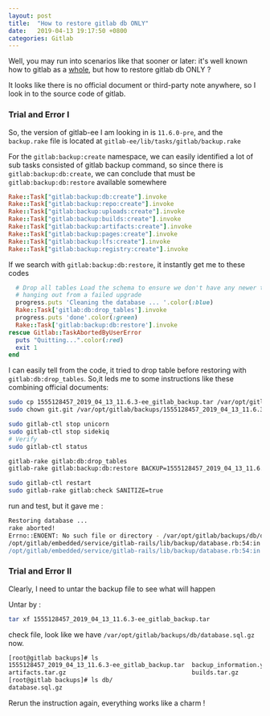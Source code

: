 ```yaml
---
layout: post
title:  "How to restore gitlab db ONLY"
date:   2019-04-13 19:17:50 +0800
categories: Gitlab
---
```


Well, you may run into scenarios like that sooner or later: it's well known how to gitlab as a [whole][restore], but how to restore gitlab db ONLY ?

It looks like there is no official document or third-party note anywhere, so I look in to the source code of gitlab.

### Trial and Error I

So, the version of gitlab-ee I am looking in is `11.6.0-pre`, and the `backup.rake` file is located at `gitlab-ee/lib/tasks/gitlab/backup.rake`

For the `gitlab:backup:create` namespace, we can easily identified a lot of sub tasks consisted of gitlab backup command, so since there is `gitlab:backup:db:create`, we can conclude that must be `gitlab:backup:db:restore` available somewhere

```ruby
Rake::Task["gitlab:backup:db:create"].invoke
Rake::Task["gitlab:backup:repo:create"].invoke
Rake::Task["gitlab:backup:uploads:create"].invoke
Rake::Task["gitlab:backup:builds:create"].invoke
Rake::Task["gitlab:backup:artifacts:create"].invoke
Rake::Task["gitlab:backup:pages:create"].invoke
Rake::Task["gitlab:backup:lfs:create"].invoke
Rake::Task["gitlab:backup:registry:create"].invoke
```
If we search with `gitlab:backup:db:restore`, it instantly get me to these codes

```ruby
  # Drop all tables Load the schema to ensure we don't have any newer tables
  # hanging out from a failed upgrade
  progress.puts 'Cleaning the database ... '.color(:blue)
  Rake::Task['gitlab:db:drop_tables'].invoke
  progress.puts 'done'.color(:green)
  Rake::Task['gitlab:backup:db:restore'].invoke
rescue Gitlab::TaskAbortedByUserError
  puts "Quitting...".color(:red)
  exit 1
end
```

I can easily tell from the code, it tried to drop table before restoring with `gitlab:db:drop_tables`.
So,it leds me to some instructions like these combining official documents:

```sh
sudo cp 1555128457_2019_04_13_11.6.3-ee_gitlab_backup.tar /var/opt/gitlab/backups/
sudo chown git.git /var/opt/gitlab/backups/1555128457_2019_04_13_11.6.3-ee_gitlab_backup.tar

sudo gitlab-ctl stop unicorn
sudo gitlab-ctl stop sidekiq
# Verify
sudo gitlab-ctl status

gitlab-rake gitlab:db:drop_tables
gitlab-rake gitlab:backup:db:restore BACKUP=1555128457_2019_04_13_11.6.3-ee force=yes

sudo gitlab-ctl restart
sudo gitlab-rake gitlab:check SANITIZE=true

```

run and test, but it gave me :

```sh
Restoring database ... 
rake aborted!
Errno::ENOENT: No such file or directory - /var/opt/gitlab/backups/db/database.sql.gz
/opt/gitlab/embedded/service/gitlab-rails/lib/backup/database.rb:54:in `spawn'
/opt/gitlab/embedded/service/gitlab-rails/lib/backup/database.rb:54:in `restore'
```
### Trial and Error II

Clearly, I need to untar the backup file to see what will happen

Untar by :

```sh
tar xf 1555128457_2019_04_13_11.6.3-ee_gitlab_backup.tar
```

check file, look like we have `/var/opt/gitlab/backups/db/database.sql.gz` now. 
```sh
[root@gitlab backups]# ls
1555128457_2019_04_13_11.6.3-ee_gitlab_backup.tar  backup_information.yml  db            repositories
artifacts.tar.gz                                   builds.tar.gz           pages.tar.gz  uploads.tar.gz
[root@gitlab backups]# ls db/
database.sql.gz
```

Rerun the instruction again, everything works like a charm !


[restore]:https://docs.gitlab.com/ee/raketasks/backup_restore.html#restore-for-omnibus-gitlab-installations